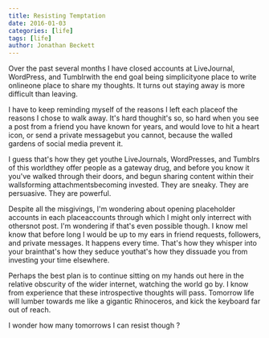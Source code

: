 ```yaml
---
title: Resisting Temptation
date: 2016-01-03
categories: [life]
tags: [life]
author: Jonathan Beckett
---
```


Over the past several months I have closed accounts at LiveJournal, WordPress, and Tumblrwith the end goal being simplicityone place to write onlineone place to share my thoughts. It turns out staying away is more difficult than leaving.

I have to keep reminding myself of the reasons I left each placeof the reasons I chose to walk away. It's hard thoughit's so, so hard when you see a post from a friend you have known for years, and would love to hit a heart icon, or send a private messagebut you cannot, because the walled gardens of social media prevent it.

I guess that's how they get youthe LiveJournals, WordPresses, and Tumblrs of this worldthey offer people as a gateway drug, and before you know it you've walked through their doors, and begun sharing content within their wallsforming attachmentsbecoming invested. They are sneaky. They are persuasive. They are powerful.

Despite all the misgivings, I'm wondering about opening placeholder accounts in each placeaccounts through which I might only interrect with othersnot post. I'm wondering if that's even possible though. I know meI know that before long I would be up to my ears in friend requests, followers, and private messages. It happens every time. That's how they whisper into your brainthat's how they seduce youthat's how they dissuade you from investing your time elsewhere.

Perhaps the best plan is to continue sitting on my hands out here in the relative obscurity of the wider internet, watching the world go by. I know from experience that these introspective thoughts will pass. Tomorrow life will lumber towards me like a gigantic Rhinoceros, and kick the keyboard far out of reach.

I wonder how many tomorrows I can resist though ?